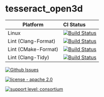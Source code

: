 # tesseract_open3d

Platform             | CI Status
---------------------|:---------
Linux                | [![Build Status](https://github.com/tesseract-robotics/tesseract_open3d/actions/workflows/ubuntu.yml/badge.svg)](https://github.com/tesseract-robotics/tesseract_open3d/actions/workflows/ubuntu.yml)
Lint  (Clang-Format) | [![Build Status](https://github.com/tesseract-robotics/tesseract_open3d/actions/workflows/clang_format.yml/badge.svg)](https://github.com/tesseract-robotics/tesseract_open3d/actions/workflows/clang_format.yml)
Lint  (CMake-Format) | [![Build Status](https://github.com/tesseract-robotics/tesseract_open3d/actions/workflows/cmake_format.yml/badge.svg)](https://github.com/tesseract-robotics/tesseract_open3d/actions/workflows/cmake_format.yml)
Lint  (Clang-Tidy)   | [![Build Status](https://github.com/tesseract-robotics/tesseract_open3d/actions/workflows/code_quality.yml/badge.svg)](https://github.com/tesseract-robotics/tesseract_open3d/actions/workflows/code_quality.yml)

[![Github Issues](https://img.shields.io/github/issues/tesseract-robotics/tesseract_open3d.svg)](http://github.com/tesseract-robotics/tesseract_open3d/issues)

[![license - apache 2.0](https://img.shields.io/:license-Apache%202.0-yellowgreen.svg)](https://opensource.org/licenses/Apache-2.0)

[![support level: consortium](https://img.shields.io/badge/support%20level-consortium-brightgreen.png)](http://rosindustrial.org/news/2016/10/7/better-supporting-a-growing-ros-industrial-software-platform)
